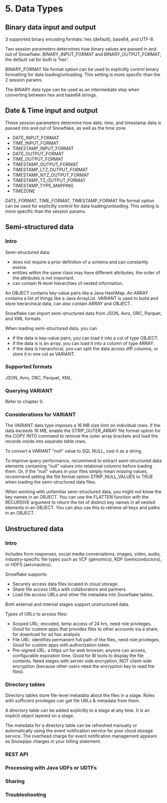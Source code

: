 # 5. Data Types

## Binary data input and output
3 supported binary encoding formats: hex (default), base64, and UTF-8.

Two session parameters determines how binary values are passed in and out of Snowflake: BINARY_INPUT_FORMAT and BINARY_OUTPUT_FORMAT, the default val for both is 'hex'. 

BINARY_FORMAT file format option can be used to explicitly control binary formatting for data loading/unloading. This setting is more specific than the 2 session params. 

The BINARY data type can be used as an intermediate step when converting between hex and base64 strings.

## Date & Time input and output
These session parameters determine how date, time, and timestamp data is passed into and out of Snowflake, as well as the time zone
- DATE_INPUT_FORMAT
- TIME_INPUT_FORMAT
- TIMESTAMP_INPUT_FORMAT
- DATE_OUTPUT_FORMAT
- TIME_OUTPUT_FORMAT
- TIMESTAMP_OUTPUT_FORMAT
- TIMESTAMP_LTZ_OUTPUT_FORMAT
- TIMESTAMP_NTZ_OUTPUT_FORMAT
- TIMESTAMP_TZ_OUTPUT_FORMAT
- TIMESTAMP_TYPE_MAPPING
- TIMEZONE

DATE_FORMAT, TIME_FORMAT, TIMESTAMP_FORMAT file format option can be used for explicitly control for data loading/unloading. This setting is more specific than the session params. 

## Semi-structured data 
### Intro
Semi-structured data:
- does not require a prior definition of a schema and can constantly evolve.
- entities within the same class may have different attributes, the order of the attributes is not important.
- can contain N-level hierarchies of nested information. 

An OBJECT contains key-value pairs like a Java HashMap. An ARRAY contains a list of things like a Java ArrayList. VARIANT is used to build and store hierarchical data, can also contain ARRAY and OBJECT.

Snowflake can import semi-structured data from JSON, Avro, ORC, Parquet, and XML formats. 

When loading semi-structured data, you can
- if the data is key-value pairs, you can load it into a col of type OBJECT.
- if the data is is an array, you can load it into a column of type ARRAY.
- if the data is hierarchical, you can split the data across diff columns, or store it in one col as VARIANT. 

### Supported formats
JSON, Avro, ORC, Parquet, XML. 

### Querying VARIANT
Refer to chapter 0. 

### Considerations for VARIANT
The VARIANT data type imposes a 16 MB size limit on individual rows. If the data exceeds 16 MB, enable the STRIP_OUTER_ARRAY file format option for the COPY INTO command to remove the outer array brackets and load the records inside into separate table rows. 

To convert a VARIANT "null" value to SQL NULL, cast it as a string.

To improve query performance, recommend to extract semi-structured data elements containing “null” values into relational columns before loading them. Or, if the “null” values in your files simply mean missing values, recommend setting the file format option STRIP_NULL_VALUES to TRUE when loading the semi-structured data files. 

When working with unfamiliar semi-structured data, you might not know the key names in an OBJECT. You can use the FLATTEN function with the RECURSIVE argument to return the list of distinct key names in all nested elements in an OBJECT. You can also use this to retrieve all keys and paths in an OBJECT.

## Unstructured data
### Intro
Includes form responses, social media conversations, images, video, audio, industry-specific file types such as VCF (genomics), KDF (semiconductors), or HDF5 (aeronautics).

Snowflake supports:
- Securely access data files located in cloud storage.
- Share file access URLs with collaborators and partners.
- Load file access URLs and other file metadata into Snowflake tables.

Both external and internal stages support unstructured data.

Types of URLs to access files: 
- Scoped URL: encoded, temp access of 24 hrs, need role privileges. Good for custom apps that provides files to other accounts via a share, for download for ad hoc analysis
- File URL: identifies permanent full path of the files, need role privileges. Good for custom apps with authorization token. 
- Pre-signed URL: a https url for web browser, anyone can access, configurable expiration time. Good for BI tools to display the file contents. Need stages with server-side encryption, NOT client-side encryption (because other users need the encryption key to read the files). 

### Directory tables
Directory tables store file-level metadata about the files in a stage. Roles with sufficient privileges can get file URLs & metadata from them.

A directory table can be added explicitly to a stage at any time. It is an implicit object layered on a stage. 

The metadata for a directory table can be refreshed manually or automatically using the event notification service for your cloud storage service. The overhead charge for event notification management appears as Snowpipe charges in your billing statement.










### REST API

### Processing with Java UDFs or UDTFs

### Sharing

### Troubleshooting



































